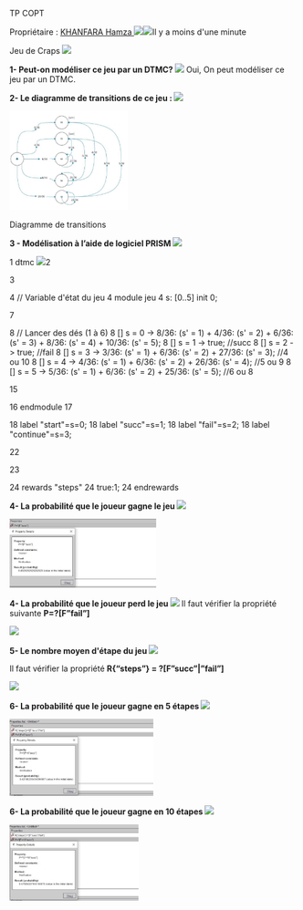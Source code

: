 ﻿TP COPT

Propriétaire : [KHANFARA Hamza ](https://skfgroup.atlassian.net/wiki/people/712020:2d13ea1d-145e-46f9-9f5f-33a6a431133c?ref=confluence&src=profilecard)![](Aspose.Words.35d651cc-fab1-4162-a3e8-71132630d11a.001.png)![](Aspose.Words.35d651cc-fab1-4162-a3e8-71132630d11a.002.png)Il y a moins d'une minute

Jeu de Craps ![](Aspose.Words.35d651cc-fab1-4162-a3e8-71132630d11a.003.png)

**1- Peut-on modéliser ce jeu par un DTMC? ![](Aspose.Words.35d651cc-fab1-4162-a3e8-71132630d11a.004.png)** Oui, On peut modéliser ce jeu par un DTMC.

**2- Le diagramme de transitions de ce jeu : ![](Aspose.Words.35d651cc-fab1-4162-a3e8-71132630d11a.005.png)**

![](Aspose.Words.35d651cc-fab1-4162-a3e8-71132630d11a.006.jpeg)

Diagramme de transitions

**3 - Modélisation à l’aide de logiciel PRISM ![](Aspose.Words.35d651cc-fab1-4162-a3e8-71132630d11a.007.png)**

1 dtmc ![](Aspose.Words.35d651cc-fab1-4162-a3e8-71132630d11a.008.png)2

3

4  // Variable d'état du jeu
4  module jeu
4  s: [0..5] init 0;

7

8  // Lancer des dés (1 à 6)
8  [] s = 0 -> 8/36: (s' = 1) + 4/36: (s' = 2) + 6/36: (s' = 3) + 8/36: (s' = 4) + 10/36: (s' = 5);
8  [] s = 1 -> true; //succ
8  [] s = 2 -> true; //fail
8  [] s = 3 -> 3/36: (s' = 1) + 6/36: (s' = 2) + 27/36: (s' = 3); //4 ou 10
8  [] s = 4 -> 4/36: (s' = 1) + 6/36: (s' = 2) + 26/36: (s' = 4); //5 ou 9
8  [] s = 5 -> 5/36: (s' = 1) + 6/36: (s' = 2) + 25/36: (s' = 5); //6 ou 8

15

16 endmodule 17

18  label "start"=s=0;
18  label "succ"=s=1;
18  label "fail"=s=2;
18  label "continue"=s=3;

22

23

24  rewards "steps"
24  true:1;
24  endrewards

**4- La probabilité que le joueur gagne le jeu ![](Aspose.Words.35d651cc-fab1-4162-a3e8-71132630d11a.009.png)**

![](Aspose.Words.35d651cc-fab1-4162-a3e8-71132630d11a.010.jpeg)

**4- La probabilité que le joueur perd le jeu ![](Aspose.Words.35d651cc-fab1-4162-a3e8-71132630d11a.011.png)** Il faut vérifier la propriété suivante **P=?[F”fail”]**

![](Aspose.Words.35d651cc-fab1-4162-a3e8-71132630d11a.012.png)

**5- Le nombre moyen d'étape du jeu ![](Aspose.Words.35d651cc-fab1-4162-a3e8-71132630d11a.013.png)**

Il faut vérifier la propriété **R{“steps”} = ?[F”succ”|”fail”]**

![](Aspose.Words.35d651cc-fab1-4162-a3e8-71132630d11a.014.png)

**6- La probabilité que le joueur gagne en 5 étapes ![](Aspose.Words.35d651cc-fab1-4162-a3e8-71132630d11a.015.png)**

![](Aspose.Words.35d651cc-fab1-4162-a3e8-71132630d11a.016.jpeg)

**6- La probabilité que le joueur gagne en 10 étapes ![](Aspose.Words.35d651cc-fab1-4162-a3e8-71132630d11a.017.png)**

![](Aspose.Words.35d651cc-fab1-4162-a3e8-71132630d11a.018.jpeg)
